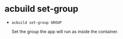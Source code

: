 # acbuild set-group

* `acbuild set-group GROUP`

  Set the group the app will run as inside the container.
